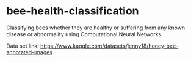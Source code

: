 # bee-health-classification
Classifying bees whether they are healthy or suffering from any known disease or abnormality using Computational Neural Networks

Data set link: https://www.kaggle.com/datasets/jenny18/honey-bee-annotated-images
